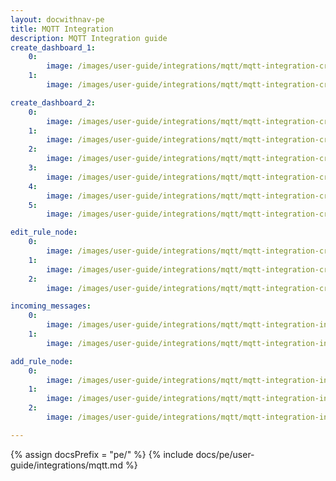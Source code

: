 ```yaml
---
layout: docwithnav-pe
title: MQTT Integration
description: MQTT Integration guide
create_dashboard_1:
    0:
        image: /images/user-guide/integrations/mqtt/mqtt-integration-create-new-dashboard-1-pe.png
    1:
        image: /images/user-guide/integrations/mqtt/mqtt-integration-create-new-dashboard-2-pe.png

create_dashboard_2:
    0:
        image: /images/user-guide/integrations/mqtt/mqtt-integration-create-new-dashboard-4-pe.png
    1:
        image: /images/user-guide/integrations/mqtt/mqtt-integration-create-new-dashboard-5-pe.png
    2:
        image: /images/user-guide/integrations/mqtt/mqtt-integration-create-new-dashboard-6-pe.png
    3:
        image: /images/user-guide/integrations/mqtt/mqtt-integration-create-new-dashboard-7-pe.png
    4:
        image: /images/user-guide/integrations/mqtt/mqtt-integration-create-new-dashboard-8-pe.png
    5:
        image: /images/user-guide/integrations/mqtt/mqtt-integration-create-new-dashboard-9-pe.png

edit_rule_node:
    0:
        image: /images/user-guide/integrations/mqtt/mqtt-integration-create-edit-message-type-switch-1-pe.png
    1:
        image: /images/user-guide/integrations/mqtt/mqtt-integration-create-edit-message-type-switch-2-pe.png
    2:
        image: /images/user-guide/integrations/mqtt/mqtt-integration-create-edit-message-type-switch-3-pe.png

incoming_messages:
    0:
        image: /images/user-guide/integrations/mqtt/mqtt-integration-incoming-messages-2-pe.png
    1:
        image: /images/user-guide/integrations/mqtt/mqtt-integration-incoming-messages-3-pe.png

add_rule_node:
    0:
        image: /images/user-guide/integrations/mqtt/mqtt-integration-integration-downlink-node-1-pe.png
    1:
        image: /images/user-guide/integrations/mqtt/mqtt-integration-integration-downlink-node-2-pe.png
    2:
        image: /images/user-guide/integrations/mqtt/mqtt-integration-integration-downlink-node-3-pe.png

---
```

{% assign docsPrefix = "pe/" %}
{% include docs/pe/user-guide/integrations/mqtt.md %}
